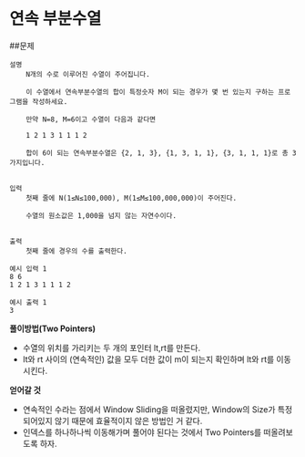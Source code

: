 # 연속 부분수열

##문제
```
설명
    N개의 수로 이루어진 수열이 주어집니다.
    
    이 수열에서 연속부분수열의 합이 특정숫자 M이 되는 경우가 몇 번 있는지 구하는 프로그램을 작성하세요.
    
    만약 N=8, M=6이고 수열이 다음과 같다면
    
    1 2 1 3 1 1 1 2
    
    합이 6이 되는 연속부분수열은 {2, 1, 3}, {1, 3, 1, 1}, {3, 1, 1, 1}로 총 3가지입니다.


입력
    첫째 줄에 N(1≤N≤100,000), M(1≤M≤100,000,000)이 주어진다.
    
    수열의 원소값은 1,000을 넘지 않는 자연수이다.


출력
    첫째 줄에 경우의 수를 출력한다.
```
```
예시 입력 1 
8 6
1 2 1 3 1 1 1 2

예시 출력 1
3
```

**풀이방법(Two Pointers)**
- 수열의 위치를 가리키는 두 개의 포인터 lt,rt를 만든다.
- lt와 rt 사이의 (연속적인) 값을 모두 더한 값이 m이 되는지 확인하며 lt와 rt를 이동시킨다.

**얻어갈 것**
- 연속적인 수라는 점에서 Window Sliding을 떠올렸지만, Window의 Size가 특정되어있지 않기 때문에 효율적이지 않은 방법인 거 같다.
- 인덱스를 하나하나씩 이동해가며 풀어야 된다는 것에서 Two Pointers를 떠올려보도록 하자.